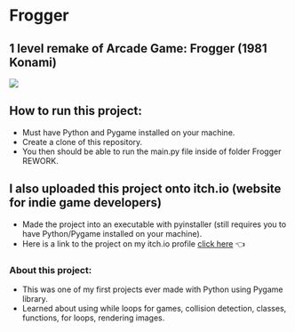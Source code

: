 # Frogger

## 1 level remake of Arcade Game: Frogger (1981 Konami) 

![](https://github.com/Brandyn1234/Frogger-Clone/tree/main/Frogger%20REWORK/img/frogger.png?raw=true)

## How to run this project:
* Must have Python and Pygame installed on your machine.
* Create a clone of this repository.
* You then should be able to run the main.py file inside of folder Frogger REWORK.

## I also uploaded this project onto itch.io (website for indie game developers)
* Made the project into an executable with pyinstaller (still requires you to have Python/Pygame installed on your machine).
* Here is a link to the project on my itch.io profile [click here](https://jelybeenz.itch.io/frogger) :point_left:

### About this project:
* This was one of my first projects ever made with Python using Pygame library.
* Learned about using while loops for games, collision detection, classes, functions, for loops, rendering images.
